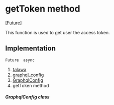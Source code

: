 
<div>

# getToken method

</div>


[[Future](https://api.flutter.dev/flutter/dart-core/Future-class.html)]




This function is used to get user the access token.



## Implementation

``` language-dart
Future  async 
```







1.  [talawa](../../index.md)
2.  [graphql_config](../../services_graphql_config/)
3.  [GraphqlConfig](../../services_graphql_config/GraphqlConfig-class.md)
4.  getToken method

##### GraphqlConfig class







